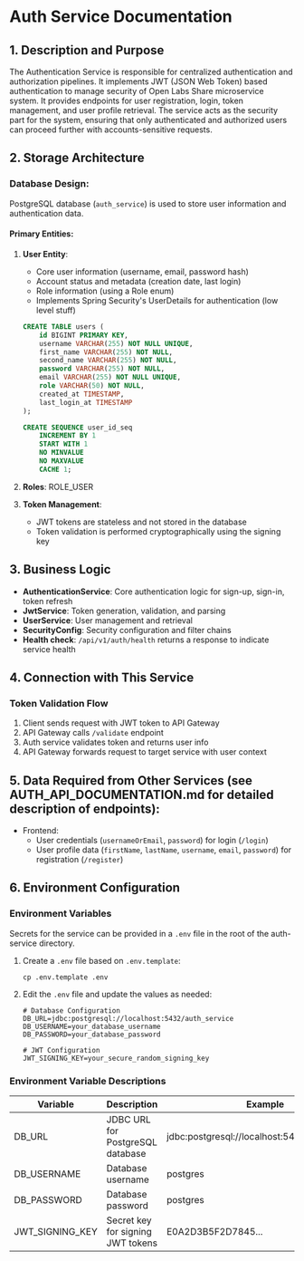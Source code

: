 # Auth Service Documentation

## 1. Description and Purpose

The Authentication Service is responsible for centralized authentication and authorization pipelines. It implements
JWT (JSON Web Token) based authentication to manage security of Open Labs Share microservice system.
It provides endpoints for user registration, login, token management, and user profile retrieval.
The service acts as the security part for the system, ensuring that only authenticated and authorized
users can proceed further with accounts-sensitive requests.

## 2. Storage Architecture

### Database Design:

PostgreSQL database (`auth_service`) is used to store user information and authentication data.

#### Primary Entities:

1. **User Entity**:
    - Core user information (username, email, password hash)
    - Account status and metadata (creation date, last login)
    - Role information (using a Role enum)
    - Implements Spring Security's UserDetails for authentication (low level stuff)

    ```sql
    CREATE TABLE users (
        id BIGINT PRIMARY KEY,
        username VARCHAR(255) NOT NULL UNIQUE,
        first_name VARCHAR(255) NOT NULL,
        second_name VARCHAR(255) NOT NULL,
        password VARCHAR(255) NOT NULL,
        email VARCHAR(255) NOT NULL UNIQUE,
        role VARCHAR(50) NOT NULL,
        created_at TIMESTAMP,
        last_login_at TIMESTAMP
    );

    CREATE SEQUENCE user_id_seq
        INCREMENT BY 1
        START WITH 1
        NO MINVALUE
        NO MAXVALUE
        CACHE 1;
    ```

2. **Roles**: ROLE_USER

3. **Token Management**:
    - JWT tokens are stateless and not stored in the database
    - Token validation is performed cryptographically using the signing key

## 3. Business Logic

- **AuthenticationService**: Core authentication logic for sign-up, sign-in, token refresh
- **JwtService**: Token generation, validation, and parsing
- **UserService**: User management and retrieval
- **SecurityConfig**: Security configuration and filter chains
- **Health check**: `/api/v1/auth/health` returns a response to indicate service health

## 4. Connection with This Service

### Token Validation Flow

1. Client sends request with JWT token to API Gateway
2. API Gateway calls `/validate` endpoint
3. Auth service validates token and returns user info
4. API Gateway forwards request to target service with user context

## 5. Data Required from Other Services (see AUTH_API_DOCUMENTATION.md for detailed description of endpoints):

- Frontend:
    - User credentials (`usernameOrEmail`, `password`) for login (`/login`)
    - User profile data (`firstName`, `lastName`, `username`, `email`, `password`) for registration (`/register`)

## 6. Environment Configuration

### Environment Variables

Secrets for the service can be provided in a `.env` file in the root of the auth-service directory.

1. Create a `.env` file based on `.env.template`:
   ```
   cp .env.template .env
   ```

2. Edit the `.env` file and update the values as needed:
   ```
   # Database Configuration
   DB_URL=jdbc:postgresql://localhost:5432/auth_service
   DB_USERNAME=your_database_username
   DB_PASSWORD=your_database_password
   
   # JWT Configuration
   JWT_SIGNING_KEY=your_secure_random_signing_key
   ```

### Environment Variable Descriptions

| Variable        | Description                       | Example                                       |
|-----------------|-----------------------------------|-----------------------------------------------|
| DB_URL          | JDBC URL for PostgreSQL database  | jdbc:postgresql://localhost:5432/auth_service |
| DB_USERNAME     | Database username                 | postgres                                      |
| DB_PASSWORD     | Database password                 | postgres                                      |
| JWT_SIGNING_KEY | Secret key for signing JWT tokens | E0A2D3B5F2D7845...                            |
